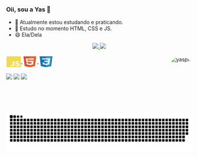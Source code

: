 ### Oii, sou a Yas 👋

- 🔭 Atualmente estou estudando e praticando.
- 🌱 Estudo no momento HTML, CSS e JS.
- 😄 Ela/Dela

<div align="center">
  <a href="https://github.com/yasf7">
  <img height="180em" src="https://github-readme-stats.vercel.app/api?username=yasf7&show_icons=true&theme=jolly&include_all_commits=true&count_private=true"/>
  <img height="180em" src="https://github-readme-stats.vercel.app/api/top-langs/?username=yasf7&layout=compact&langs_count=7&theme=jolly"/>
</div>
  
<div style="display: inline_block"><br>
  <img align="center" alt="Yas-Js" height="30" width="40" src="https://raw.githubusercontent.com/devicons/devicon/master/icons/javascript/javascript-plain.svg">
  <img align="center" alt="Yas-HTML" height="30" width="40" src="https://raw.githubusercontent.com/devicons/devicon/master/icons/html5/html5-original.svg">
  <img align="center" alt="Yas-CSS" height="30" width="40" src="https://raw.githubusercontent.com/devicons/devicon/master/icons/css3/css3-original.svg">
  <img align="right" alt="yaspic" height="150" style="border-radius:50px;" 
 src="https://media.discordapp.net/attachments/756656532917190779/1027727782203105290/995f344f-63b2-4c01-9958-3082cc3c2e8d.jpg">
</div>
<br>
<div> 
  <a href="mailto:yasmimfig95@gmail.com"> <img src="https://img.shields.io/badge/-Gmail-%23333?style=for-the-badge&logo=gmail&logoColor=white" target="_blank"></a>
  <a href="https://www.instagram.com/_yas.f7/"> <img src="https://img.shields.io/badge/-Instagram-%23E4405F?style=for-the-badge&logo=instagram&logoColor=white" target="_blank"></a>
  <a href="https://www.linkedin.com/in/yasmim-f-84170621a/"><img src="https://img.shields.io/badge/-LinkedIn-%230077B5?style=for-the-badge&logo=linkedin&logoColor=white" target="_blank"></a> 

  ![Snake animation](https://github.com/yasf7/yasf7/blob/output/github-contribution-grid-snake.svg)
 
</div>

